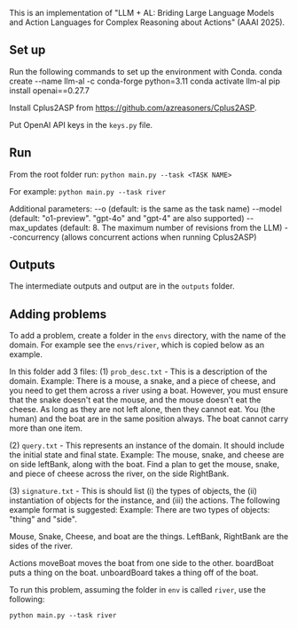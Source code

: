 This is an implementation of "LLM + AL: Briding Large Language Models and Action Languages for Complex Reasoning about Actions" (AAAI 2025).

## Set up
Run the following commands to set up the environment with Conda.
conda create --name llm-al -c conda-forge python=3.11
conda activate llm-al
pip install openai==0.27.7

Install Cplus2ASP from https://github.com/azreasoners/Cplus2ASP. 

Put OpenAI API keys in the `keys.py` file.

## Run

From the root folder run:
`python main.py --task <TASK NAME>`

For example:
`python main.py --task river`

Additional parameters:
--o <OUTPUT FOLDER NAME> (default: is the same as the task name)
--model <LLM MODEL> (default: "o1-preview". "gpt-4o" and "gpt-4" are also supported)
--max_updates <MAX LLM REVISIONS> (default: 8. The maximum number of revisions from the LLM)
--concurrency (allows concurrent actions when running Cplus2ASP)

## Outputs
The intermediate outputs and output are in the `outputs` folder.

## Adding problems
To add a problem, create a folder in the `envs` directory, with the name of the domain. For example see the `envs/river`, which is copied below as an example.

In this folder add 3 files:
(1) `prob_desc.txt` - This is a description of the domain.
Example: 
There is a mouse, a snake, and a piece of cheese, and you need to get them across a river using a boat. However, you must ensure that the snake doesn't eat the mouse, and the mouse doesn't eat the cheese. As long as they are not left alone, then they cannot eat. You (the human) and the boat are in the same position always. The boat cannot carry more than one item.

(2) `query.txt` - This represents an instance of the domain. It should include the initial state and final state.
Example: 
The mouse, snake, and cheese are on side leftBank, along with the boat. Find a plan to get the mouse, snake, and piece of cheese across the river, on the side RightBank.

(3) `signature.txt` - This is should list (i) the types of objects, the (ii) instantiation of objects for the instance, and (iii) the actions. The following example format is suggested:
Example:
There are two types of objects: "thing" and "side".

Mouse, Snake, Cheese, and boat are the things.
LeftBank, RightBank are the sides of the river.

Actions
moveBoat moves the boat from one side to the other.
boardBoat puts a thing on the boat.
unboardBoard takes a thing off of the boat.

To run this problem, assuming the folder in `env` is called `river`, use the following:

`python main.py --task river`

